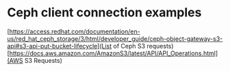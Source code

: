 # Ceph client connection examples

[https://access.redhat.com/documentation/en-us/red_hat_ceph_storage/3/html/developer_guide/ceph-object-gateway-s3-api#s3-api-put-bucket-lifecycle](List of Ceph S3 requests)
[https://docs.aws.amazon.com/AmazonS3/latest/API/API_Operations.html](AWS S3 Requests)